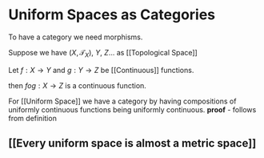 # Uniform Spaces as Categories

To have a category we need morphisms.

Suppose we have $(X, \mathcal{T}_{X})$, $Y$, $Z$... as [[Topological Space]]

Let $f : X \to Y$ and $g: Y \to Z$ be [[Continuous]] functions.

then $f o g : X \to Z$ is a continuous function. 

For [[Uniform Space]] we have a category by having compositions of uniformly continuous functions being uniformly continuous. **proof** - follows from definition

## [[Every uniform space is almost a metric space]]